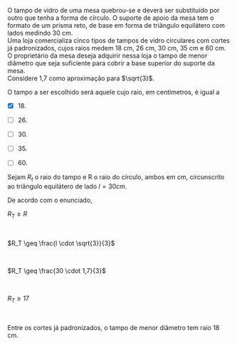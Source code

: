 

O tampo de vidro de uma mesa quebrou-se e deverá ser substituído por outro que tenha a forma de círculo. O suporte de apoio da mesa tem o formato de um prisma reto, de base em forma de triângulo equilátero com lados medindo 30 cm.\
Uma loja comercializa cinco tipos de tampos de vidro circulares com cortes já padronizados, cujos raios medem 18 cm, 26 cm, 30 cm, 35 cm e 60 cm. O proprietário da mesa deseja adquirir nessa loja o tampo de menor diâmetro que seja suficiente para cobrir a base superior do suporte da mesa.\
Considere 1,7 como aproximação para $\sqrt{3}$.

O tampo a ser escolhido será aquele cujo raio, em centímetros, é igual a



- [x] 18\.
- [ ] 26\.
- [ ] 30\.
- [ ] 35\.
- [ ] 60\.


Sejam $R_t$ o raio do tampo e R o raio do círculo, ambos em cm, circunscrito ao triângulo equilátero de lado $l = 30 cm$.

De acordo com o enunciado,

$R_T \geq R$

 

$R_T \geq \frac{l \cdot \sqrt{3}}{3}$

 

$R_T \geq \frac{30 \cdot 1,7}{3}$

 

$R_T \geq 17$

 

Entre os cortes já padronizados, o tampo de menor diâmetro tem raio 18 cm.
